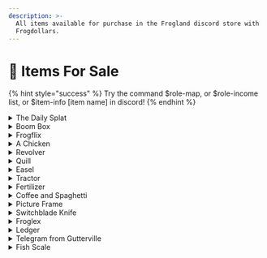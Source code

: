 ```yaml
---
description: >-
  All items available for purchase in the Frogland discord store with
  Frogdollars.
---
```


# 💸 Items For Sale

{% hint style="success" %}
Try the command $role-map, or $role-income list, or $item-info \[item name] in discord!
{% endhint %}

<details>

<summary>The Daily Splat</summary>

**Item Info:** Frogland's #1 news source, The Daily Splat, is headlined by the absolutely unbiased and not at all sensationalist reporter Froggy Fresh, with partner-in-slander Hedda Hoppa dripping scalding hot tea in every issue. One may think that this style of jazz journalism is reporting on purely in game hoppenings, but the discerning reader may spot more than a few IRL rumblings - if they can catch which side of their mouths these two news hawks are croaking from.

**Price**: 200 frog dollars

**Commands:** $buy daily

</details>

<details>

<summary>Boom Box</summary>

**Description:** Use this boom box to tune in to KHOP Radio, the rowdy, riling, raunchy, and absolutely riveting source of all the latest audio ribbiting from Frogland. Don't touch that dial! We'll be right back - after these messages.

**Price:** 250 frog dollars

**Commands:** $buy boom box

</details>

<details>

<summary>Frogflix</summary>

**Description:** A brand spanking new ticket for the most popular pastime for flirtatious frogsters and frogettes - a ticket to a Frogflix and chill session! Featuring the early concept art from the art team at Dream Reality Interactive, these scenes are sure to make you a lucky frog.

**Price:** 300 frog dollars

**Commands:** $buy frogflix

</details>

<details>

<summary>A Chicken</summary>

**Description:** A fighting cock, bred from the finest bloodlines of fighting chickens. But bloodlines aren't everything: you're going to have to train this cock - beat the hell out of it, even - to get this cock to put on weight and be ready to take on the strongest fighters in all of Frogland. If this cock isn't up to the task...off to Webbed Pete's taco truck. And not for snacks.

**Price:** 15,000 frog dollars

**Commands:** $buy chicken

</details>

<details>

<summary>Revolver</summary>

**Description:** A simple, single barrel six shooter. Nothing special - but dangerous just the same.&#x20;

**Required Balance:** 500,000 **** frog dollars

**Price:** 150,000 frog dollars

**Role Given**: Soldier

**Commands:** $buy revolver

</details>

<details>

<summary>Quill</summary>

**Description:** A long, delicate feather from an owl, sharpened to a point at the tip.&#x20;

**Required Balance:** 500,000 frog dollars

**Price:** 150,000 frog dollars

**Role Given**: Scribe

**Commands:** $buy quill

</details>

<details>

<summary>Easel</summary>

**Description:** A tall, elegant painting easel. This seems...too fancy for you.

**Required Role:** Scribe

**Price:** 1,500,000 frog dollars

**Role Given**: Artisan

**Commands:** $buy easel

</details>

<details>

<summary>Tractor</summary>

**Description:** A large and slightly rusty tractor - but the shopkeeper assures you it runs well and is in great shape.&#x20;

**Required Role:** Soldier

**Required Balance:** 500,000 frog dollars

**Price:** 150,000 frog dollars

**Role Given**: Farmer

**Commands:** $buy tractor

</details>

<details>

<summary>Fertilizer</summary>

**Description:** Ugh - what's that smell? Well, I guess you can tell the potency of the fertilizer by the odor.

**Required Role:** Farmer

**Required Balance:** 800,000 frog dollars

**Price:** 150,000 frog dollars

**Role Given**: Merchant

**Commands:** $buy fertilizer

</details>

<details>

<summary>Coffee and Spaghetti</summary>

**Description:** Educate yourself: [https://www.youtube.com/watch?v=vIPFNu0HcEI](https://www.youtube.com/watch?v=vIPFNu0HcEI)

**Required Role:** Scribes

**Required Balance:** 500,000 frog dollars

**Price:** 300,000 frog dollars

**Role Given**: Merchant

**Commands:** $buy coffee and spaghetti

</details>

<details>

<summary>Picture Frame</summary>

**Description:** An ornate picture frame, clearly used to display something of true quality.

**Required Role:** Artisan

**Required Balance:** 2,000,000 frog dollars

**Price:** 3,000,000 frog dollars

**Role Given**: Noble

**Commands:** $buy picture frame

</details>

<details>

<summary>Switchblade Knife</summary>

**Description:** A sharp switch blade, nearly silent in action - a dangerous tool.

**Required Role:** Farmer

**Required Balance:** 500,000 frog dollars

**Price:** 1,500,000 frog dollars

**Role Given**: Street Thug

**Commands:** $buy switchblade

</details>

<details>

<summary>Froglex</summary>

**Description:** Rumor has it that all the nobles care about is getting the biggest, fanciest, most expensive Froglex watch they can find - like this one. [https://imgur.com/kJvhsq6.jpg](https://imgur.com/kJvhsq6.jpg)

**Required Role:** Noble

**Required Balance:** 5,000,000 frog dollars

**Price:** 5,000,000 frog dollars

**Role Given**: Street Thug

**Commands:** $buy froglex

</details>

<details>

<summary>Ledger</summary>

**Description:** A small hardware device, used to store the copious amounts of assets and currencies you surely own.

**Required Role:** Street Thug

**Required Balance:** 5,000,000 frog dollars

**Price:** 10,000,000 frog dollars

**Role Given**: Gang Leader

**Commands:** $buy ledger

</details>

<details>

<summary>Telegram from Gutterville</summary>

**Description:** A mysterious sealed message from Gutterville. It must be important to be this expensive...

**Required Role:** Noble

**Required Balance**: 10,000,000 frog dollars

**Price:** 20,000,000 frog dollars

**Role Given**: Government Official

**Commands:** $buy telegram

</details>

<details>

<summary>Fish Scale</summary>

**Description:** A silvery, tear shaped scale from an unkown fish with the letters 'SBF' crudely scratched on one side. Seamus B. Frog? Hmmmm...

**Price:** 5,000,000 frog dollars

**Commands:** $buy fish scale

</details>
